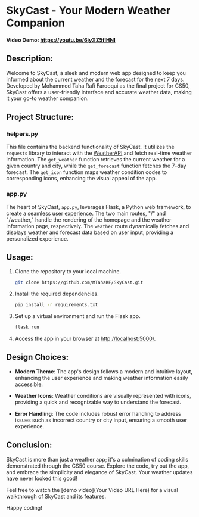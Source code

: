 # SkyCast - Your Modern Weather Companion
#### Video Demo: https://youtu.be/6iyXZ5flHNI

## Description:
Welcome to SkyCast, a sleek and modern web app designed to keep you informed about the current weather and the forecast for the next 7 days. Developed by Mohammed Taha Rafi Farooqui as the final project for CS50, SkyCast offers a user-friendly interface and accurate weather data, making it your go-to weather companion.

## Project Structure:

### helpers.py
This file contains the backend functionality of SkyCast. It utilizes the `requests` library to interact with the [WeatherAPI](http://api.weatherapi.com/) and fetch real-time weather information. The `get_weather` function retrieves the current weather for a given country and city, while the `get_forecast` function fetches the 7-day forecast. The `get_icon` function maps weather condition codes to corresponding icons, enhancing the visual appeal of the app.

### app.py
The heart of SkyCast, `app.py`, leverages Flask, a Python web framework, to create a seamless user experience. The two main routes, "/" and "/weather," handle the rendering of the homepage and the weather information page, respectively. The `weather` route dynamically fetches and displays weather and forecast data based on user input, providing a personalized experience.

## Usage:
1. Clone the repository to your local machine.
   ```bash
   git clone https://github.com/MTahaRF/SkyCast.git
   ```

2. Install the required dependencies.
   ```bash
   pip install -r requirements.txt
   ```

3. Set up a virtual environment and run the Flask app.
   ```bash
   flask run
   ```

4. Access the app in your browser at [http://localhost:5000/](http://localhost:5000/).

## Design Choices:
- **Modern Theme**: The app's design follows a modern and intuitive layout, enhancing the user experience and making weather information easily accessible.

- **Weather Icons**: Weather conditions are visually represented with icons, providing a quick and recognizable way to understand the forecast.

- **Error Handling**: The code includes robust error handling to address issues such as incorrect country or city input, ensuring a smooth user experience.

## Conclusion:
SkyCast is more than just a weather app; it's a culmination of coding skills demonstrated through the CS50 course. Explore the code, try out the app, and embrace the simplicity and elegance of SkyCast. Your weather updates have never looked this good!

Feel free to watch the [demo video](Your Video URL Here) for a visual walkthrough of SkyCast and its features.

Happy coding!
